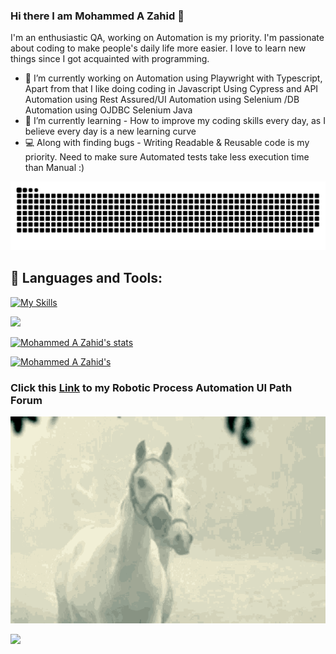 ### Hi there I am Mohammed A Zahid 👋

I'm an enthusiastic QA, working on Automation is my priority. I'm passionate about coding to make people's daily life more easier.
I love to learn new things since I got acquainted with programming.

- 🔭 I’m currently working on Automation using Playwright with Typescript, Apart from that I like doing coding in Javascript Using Cypress and API Automation using Rest Assured/UI Automation using Selenium /DB Automation using OJDBC Selenium Java
- 🌱 I’m currently learning - How to improve my coding skills every day, as I believe every day is a new learning curve
- 💻 Along with finding bugs - Writing Readable & Reusable code is my priority. Need to make sure Automated tests take less execution time than Manual :)

<!--
**Zahid-Automate/Zahid-Automate** is a ✨ _special_ ✨ repository because its `README.md` (this file) appears on your GitHub profile.

Here are some ideas to get you started:


-->

<img alt="github contribution grid snake animation" src="https://raw.githubusercontent.com/platane/snk/output/github-contribution-grid-snake.svg" style="visibility:visible;max-width:100%;">


## 🧰 Languages and Tools:

<p align="center">

[![My Skills](https://skillicons.dev/icons?i=java,selenium,vscode,azure,bash,css,discord,js,react,jenkins,kubernetes,linux,maven,mongodb,mysql,postgres,powershell,docker,aws,nodejs,eclipse,git,gitlab,gherkin,html,figma&theme=light)](https://skillicons.dev)

</p>

<img height="137px"
  src="https://stackoverflow-card.vercel.app/?userID=10863237&theme=stackoverflow-light"
/>

[![Mohammed A Zahid's stats](https://github-readme-stats-sigma-five.vercel.app/api?username=Zahid-Automate&count_private=true)](https://github.com/arribass/github-readme-stats)

[![Mohammed A Zahid's ](https://github-readme-stats-sigma-five.vercel.app/api/top-langs/?username=Zahid-Automate)](https://github.com/arribass/github-readme-stats)

### Click this [Link](https://forum.uipath.com/u/mzahid/) to my Robotic Process Automation UI Path Forum

![](https://github.com/Zahid-Automate/Zahid-Automate/blob/main/horses-white-horse.gif)

![](https://komarev.com/ghpvc/?username=your-github-Zahid-Automate&label=PROFILE+VIEWS&style=flat-square)
